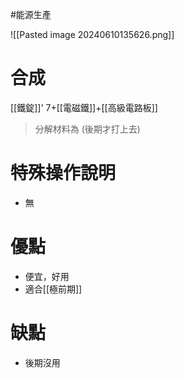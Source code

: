 #能源生產 

![[Pasted image 20240610135626.png]]
# 合成
[[鐵錠]]' 7+[[電磁鐵]]+[[高級電路板]]
> 分解材料為
	(後期才打上去)
# 特殊操作說明
- 無
# 優點
- 便宜，好用
- 適合[[極前期]]
# 缺點
- 後期沒用